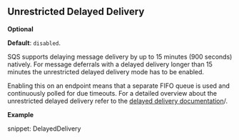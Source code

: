 ## Unrestricted Delayed Delivery 

**Optional**

**Default**: `disabled`.
 
SQS supports delaying message delivery by up to 15 minutes (900 seconds) natively. For message deferrals with a delayed delivery longer than 15 minutes the unrestricted delayed delivery mode has to be enabled.

Enabling this on an endpoint means that a separate FIFO queue is used and continuously polled for due timeouts. For a detailed overview about the unrestricted delayed delivery refer to the [delayed delivery documentation](/transports/sqs/delayed-delivery.md)/.

**Example**

snippet: DelayedDelivery
